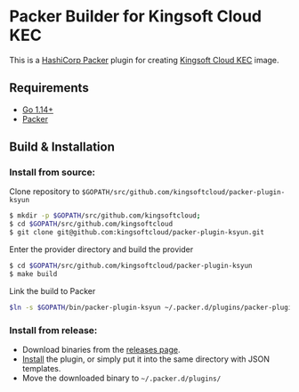# Packer Builder for Kingsoft Cloud KEC

This is a [HashiCorp Packer](https://www.packer.io/) plugin for creating [Kingsoft Cloud KEC](https://www.ksyun.com/nv/product/KEC.html) image.

## Requirements
* [Go 1.14+](https://golang.org/doc/install)
* [Packer](https://www.packer.io/intro/getting-started/install.html)

## Build & Installation

### Install from source:

Clone repository to `$GOPATH/src/github.com/kingsoftcloud/packer-plugin-ksyun`

```sh
$ mkdir -p $GOPATH/src/github.com/kingsoftcloud; 
$ cd $GOPATH/src/github.com/kingsoftcloud
$ git clone git@github.com:kingsoftcloud/packer-plugin-ksyun.git
```

Enter the provider directory and build the provider

```sh
$ cd $GOPATH/src/github.com/kingsoftcloud/packer-plugin-ksyun
$ make build
```

Link the build to Packer

```sh
$ln -s $GOPATH/bin/packer-plugin-ksyun ~/.packer.d/plugins/packer-plugin-ksyun
```

### Install from release:

* Download binaries from the [releases page](https://github.com/kingsoftcloud/packer-plugin-ksyun/releases).
* [Install](https://www.packer.io/docs/extending/plugins.html#installing-plugins) the plugin, or simply put it into the same directory with JSON templates.
* Move the downloaded binary to `~/.packer.d/plugins/`
